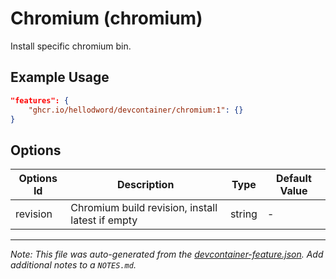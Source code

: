 
# Chromium (chromium)

Install specific chromium bin.

## Example Usage

```json
"features": {
    "ghcr.io/hellodword/devcontainer/chromium:1": {}
}
```

## Options

| Options Id | Description | Type | Default Value |
|-----|-----|-----|-----|
| revision | Chromium build revision, install latest if empty | string | - |



---

_Note: This file was auto-generated from the [devcontainer-feature.json](https://github.com/hellodword/devcontainer/blob/main/features/src/chromium/devcontainer-feature.json).  Add additional notes to a `NOTES.md`._
